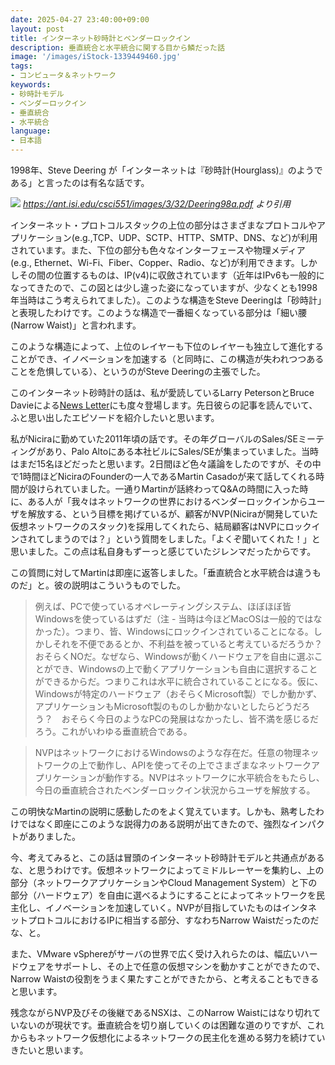 ```yaml
---
date: 2025-04-27 23:40:00+09:00
layout: post
title: インターネット砂時計とベンダーロックイン
description: 垂直統合と水平統合に関する目から鱗だった話
image: '/images/iStock-1339449460.jpg'
tags:
- コンピュータ＆ネットワーク
keywords:
- 砂時計モデル
- ベンダーロックイン
- 垂直統合
- 水平統合
language:
- 日本語
---
```


1998年、Steve Deering が「インターネットは『砂時計(Hourglass)』のようである」と言ったのは有名な話です。

![]({{site.baseurl}}/images/Deering98a.png)
*https://ant.isi.edu/csci551/images/3/32/Deering98a.pdf より引用*

インターネット・プロトコルスタックの上位の部分はさまざまなプロトコルやアプリケーション(e.g.,TCP、UDP、SCTP、HTTP、SMTP、DNS、など)が利用されています。また、下位の部分も色々なインターフェースや物理メディア(e.g., Ethernet、Wi-Fi、Fiber、Copper、Radio、など)が利用できます。しかしその間の位置するものは、IP(v4)に収斂されています（近年はIPv6も一般的になってきたので、この図とは少し違った姿になっていますが、少なくとも1998年当時はこう考えられてました）。このような構造をSteve Deeringは「砂時計」と表現したわけです。このような構造で一番細くなっている部分は「細い腰(Narrow Waist)」と言われます。

このような構造によって、上位のレイヤーも下位のレイヤーも独立して進化することができ、イノベーションを加速する（と同時に、この構造が失われつつあることを危惧している）、というのがSteve Deeringの主張でした。

このインターネット砂時計の話は、私が愛読しているLarry PetersonとBruce Davieによる[News Letter](https://systemsapproach.org/newsletter/)にも度々登場します。先日彼らの記事を読んでいて、ふと思い出したエピソードを紹介したいと思います。

私がNiciraに勤めていた2011年頃の話です。その年グローバルのSales/SEミーティングがあり、Palo Altoにある本社ビルにSales/SEが集まっていました。当時はまだ15名ほどだったと思います。2日間ほど色々議論をしたのですが、その中で1時間ほどNiciraのFounderの一人であるMartin Casadoが来て話してくれる時間が設けられていました。一通りMartinが話終わってQ&Aの時間に入った時に、ある人が「我々はネットワークの世界におけるベンダーロックインからユーザを解放する、という目標を掲げているが、顧客がNVP(Niciraが開発していた仮想ネットワークのスタック)を採用してくれたら、結局顧客はNVPにロックインされてしまうのでは？」という質問をしました。「よくぞ聞いてくれた！」と思いました。この点は私自身もずーっと感じていたジレンマだったからです。

この質問に対してMartinは即座に返答しました。「垂直統合と水平統合は違うものだ」と。彼の説明はこういうものでした。

> 例えば、PCで使っているオペレーティングシステム、ほぼほぼ皆Windowsを使っているはずだ（注 - 当時は今ほどMacOSは一般的ではなかった）。つまり、皆、Windowsにロックインされていることになる。しかしそれを不便であるとか、不利益を被っていると考えているだろうか？　おそらくNOだ。なぜなら、Windowsが動くハードウェアを自由に選ぶことができ、Windowsの上で動くアプリケーションも自由に選択することができるからだ。つまりこれは水平に統合されていることになる。仮に、Windowsが特定のハードウェア（おそらくMicrosoft製）でしか動かず、アプリケーションもMicrosoft製のものしか動かないとしたらどうだろう？　おそらく今日のようなPCの発展はなかったし、皆不満を感じるだろう。これがいわゆる垂直統合である。

> NVPはネットワークにおけるWindowsのような存在だ。任意の物理ネットワークの上で動作し、APIを使ってその上でさまざまなネットワークアプリケーションが動作する。NVPはネットワークに水平統合をもたらし、今日の垂直統合されたベンダーロックイン状況からユーザを解放する。

この明快なMartinの説明に感動したのをよく覚えています。しかも、熟考したわけではなく即座にこのような説得力のある説明が出てきたので、強烈なインパクトがありました。

今、考えてみると、この話は冒頭のインターネット砂時計モデルと共通点があるな、と思うわけです。仮想ネットワークによってミドルレーヤーを集約し、上の部分（ネットワークアプリケーションやCloud Management System）と下の部分（ハードウェア）を自由に選べるようにすることによってネットワークを民主化し、イノベーションを加速していく。NVPが目指していたものはインタネットプロトコルにおけるIPに相当する部分、すなわちNarrow Waistだったのだな、と。

また、VMware vSphereがサーバの世界で広く受け入れらたのは、幅広いハードウェアをサポートし、その上で任意の仮想マシンを動かすことができたので、Narrow Waistの役割をうまく果たすことができたから、と考えることもできると思います。

残念ながらNVP及びその後継であるNSXは、このNarrow Waistにはなり切れていないのが現状です。垂直統合を切り崩していくのは困難な道のりですが、これからもネットワーク仮想化によるネットワークの民主化を進める努力を続けていきたいと思います。
